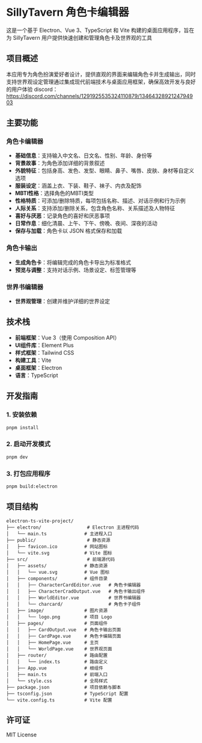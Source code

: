 # SillyTavern 角色卡编辑器

这是一个基于 Electron、Vue 3、TypeScript 和 Vite 构建的桌面应用程序，旨在为 SillyTavern 用户提供快速创建和管理角色卡及世界观的工具

## 项目概述

本应用专为角色扮演爱好者设计，提供直观的界面来编辑角色卡并生成输出，同时支持世界观设定管理通过集成现代前端技术与桌面应用框架，确保高效开发与良好的用户体验
discord：https://discord.com/channels/1291925535324110879/1346432892124794903


## 主要功能

### 角色卡编辑器
- **基础信息**：支持输入中文名、日文名、性别、年龄、身份等
- **背景故事**：为角色添加详细的背景叙述
- **外貌特征**：包括身高、发色、发型、眼睛、鼻子、嘴唇、皮肤、身材等自定义选项
- **服装设定**：涵盖上衣、下装、鞋子、袜子、内衣及配饰
- **MBTI性格**：选择角色的MBTI类型
- **性格特质**：可添加/删除特质，每项包括名称、描述、对话示例和行为示例
- **人际关系**：支持添加/删除关系，包含角色名称、关系描述及人物特征
- **喜好与厌恶**：记录角色的喜好和厌恶事项
- **日常作息**：细化清晨、上午、下午、傍晚、夜间、深夜的活动
- **保存与加载**：角色卡以 JSON 格式保存和加载

### 角色卡输出
- **生成角色卡**：将编辑完成的角色卡导出为标准格式
- **预览与调整**：支持对话示例、场景设定、标签管理等

### 世界书编辑器
- **世界观管理**：创建并维护详细的世界设定

## 技术栈

- **前端框架**：Vue 3（使用 Composition API）
- **UI组件库**：Element Plus
- **样式框架**：Tailwind CSS
- **构建工具**：Vite
- **桌面框架**：Electron
- **语言**：TypeScript

## 开发指南

### 1. 安装依赖
```bash
pnpm install
```

### 2. 启动开发模式
```bash
pnpm dev
```

### 3. 打包应用程序
```bash
pnpm build:electron
```

## 项目结构

```
electron-ts-vite-project/
├── electron/                 # Electron 主进程代码
│   └── main.ts              # 主进程入口
├── public/                   # 静态资源
│   ├── favicon.ico          # 网站图标
│   └── vite.svg             # Vite 图标
├── src/                      # 前端源代码
│   ├── assets/              # 静态资源
│   │   └── vue.svg          # Vue 图标
│   ├── components/          # 组件目录
│   │   ├── CharacterCardEditor.vue   # 角色卡编辑器
│   │   ├── CharacterCradOutput.vue   # 角色卡输出组件
│   │   ├── WorldEditor.vue           # 世界书编辑器
│   │   └── charcard/                 # 角色卡子组件
│   ├── image/               # 图片资源
│   │   └── logo.png         # 项目 Logo
│   ├── pages/               # 页面组件
│   │   ├── CardOutput.vue   # 角色卡输出页面
│   │   ├── CardPage.vue     # 角色卡编辑页面
│   │   ├── HomePage.vue     # 主页
│   │   └── WorldPage.vue    # 世界观页面
│   ├── router/              # 路由配置
│   │   └── index.ts         # 路由定义
│   ├── App.vue              # 根组件
│   ├── main.ts              # 前端入口
│   └── style.css            # 全局样式
├── package.json             # 项目依赖与脚本
├── tsconfig.json            # TypeScript 配置
└── vite.config.ts           # Vite 配置
```

## 许可证

MIT License
